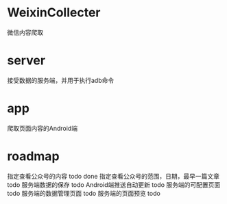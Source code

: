 # WeixinCollecter

微信内容爬取

# server

接受数据的服务端，并用于执行adb命令

# app

爬取页面内容的Android端

# roadmap

指定查看公众号的内容 todo done
指定查看公众号的范围，日期，最早一篇文章 todo
服务端数据的保存 todo
Android端推送自动更新 todo
服务端的可配置页面 todo
服务端的数据管理页面 todo
服务端的页面预览 todo
